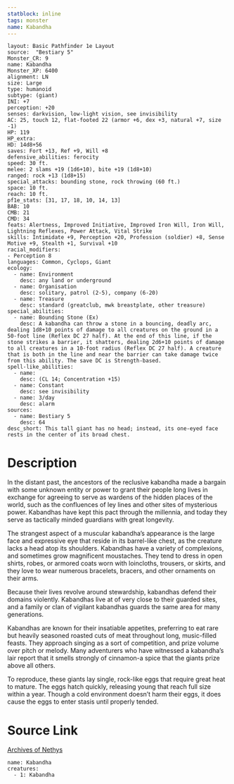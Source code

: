 ```yaml
---
statblock: inline
tags: monster
name: Kabandha
---
```

```statblock
layout: Basic Pathfinder 1e Layout
source:  "Bestiary 5"
Monster_CR: 9
name: Kabandha
Monster_XP: 6400
alignment: LN
size: Large
type: humanoid
subtype: (giant)
INI: +7
perception: +20
senses: darkvision, low-light vision, see invisibility
AC: 25, touch 12, flat-footed 22 (armor +6, dex +3, natural +7, size -1)
HP: 119
HP_extra: 
HD: 14d8+56
saves: Fort +13, Ref +9, Will +8
defensive_abilities: ferocity
speed: 30 ft.
melee: 2 slams +19 (1d6+10), bite +19 (1d8+10)
ranged: rock +13 (1d8+15)
special_attacks: bounding stone, rock throwing (60 ft.)
space: 10 ft.
reach: 10 ft.
pf1e_stats: [31, 17, 18, 10, 14, 13]
BAB: 10
CMB: 21
CMD: 34
feats: Alertness, Improved Initiative, Improved Iron Will, Iron Will, Lightning Reflexes, Power Attack, Vital Strike
skills: Intimidate +9, Perception +20, Profession (soldier) +8, Sense Motive +9, Stealth +1, Survival +10
racial_modifiers:
- Perception 8
languages: Common, Cyclops, Giant
ecology:
  - name: Environment
    desc: any land or underground
  - name: Organisation
    desc: solitary, patrol (2-5), company (6-20)
  - name: Treasure
    desc: standard (greatclub, mwk breastplate, other treasure)
special_abilities:
  - name: Bounding Stone (Ex)
    desc: A kabandha can throw a stone in a bouncing, deadly arc, dealing 1d8+10 points of damage to all creatures on the ground in a 50-foot line (Reflex DC 27 half). At the end of this line, if the stone strikes a barrier, it shatters, dealing 2d6+10 points of damage to all creatures in a 10-foot radius (Reflex DC 27 half). A creature that is both in the line and near the barrier can take damage twice from this ability. The save DC is Strength-based.
spell-like_abilities:
  - name:
    desc: (CL 14; Concentration +15)
  - name: Constant
    desc: see invisibility
  - name: 3/day
    desc: alarm
sources:
  - name: Bestiary 5
    desc: 64
desc_short: This tall giant has no head; instead, its one-eyed face rests in the center of its broad chest.
```
# Description
In the distant past, the ancestors of the reclusive kabandha made a bargain with some unknown entity or power to grant their people long lives in exchange for agreeing to serve as wardens of the hidden places of the world, such as the confluences of ley lines and other sites of mysterious power. Kabandhas have kept this pact through the millennia, and today they serve as tactically minded guardians with great longevity.

The strangest aspect of a muscular kabandha’s appearance is the large face and expressive eye that reside in its barrel-like chest, as the creature lacks a head atop its shoulders. Kabandhas have a variety of complexions, and sometimes grow magnificent moustaches. They tend to dress in open shirts, robes, or armored coats worn with loincloths, trousers, or skirts, and they love to wear numerous bracelets, bracers, and other ornaments on their arms.

Because their lives revolve around stewardship, kabandhas defend their domains violently. Kabandhas live at of very close to their guarded sites, and a family or clan of vigilant kabandhas guards the same area for many generations.

Kabandhas are known for their insatiable appetites, preferring to eat rare but heavily seasoned roasted cuts of meat throughout long, music-filled feasts. They approach singing as a sort of competition, and prize volume over pitch or melody. Many adventurers who have witnessed a kabandha’s lair report that it smells strongly of cinnamon-a spice that the giants prize above all others.

To reproduce, these giants lay single, rock-like eggs that require great heat to mature. The eggs hatch quickly, releasing young that reach full size within a year. Though a cold environment doesn’t harm their eggs, it does cause the eggs to enter stasis until properly tended.
# Source Link
[Archives of Nethys](https://aonprd.com/MonsterDisplay.aspx?ItemName=Kabandha)
```encounter-table
name: Kabandha
creatures:
  - 1: Kabandha
```

